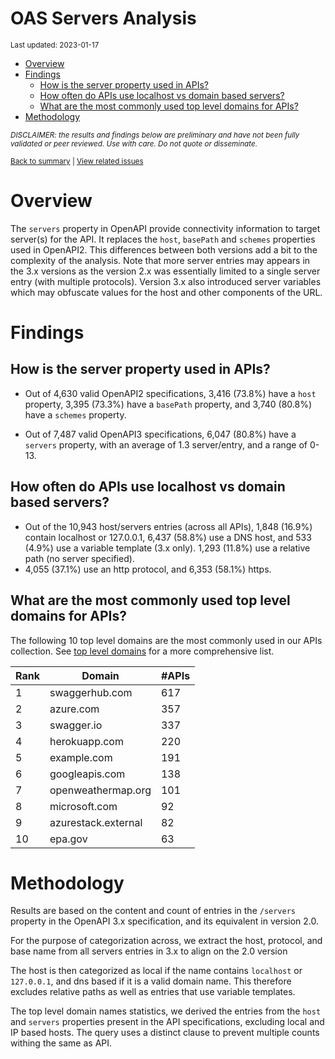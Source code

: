 OAS Servers Analysis
================
<sup>Last updated: 2023-01-17</sup>

- <a href="#overview" id="toc-overview">Overview</a>
- <a href="#findings" id="toc-findings">Findings</a>
  - <a href="#how-is-the-server-property-used-in-apis"
    id="toc-how-is-the-server-property-used-in-apis">How is the server
    property used in APIs?</a>
  - <a href="#how-often-do-apis-use-localhost-vs-domain-based-servers"
    id="toc-how-often-do-apis-use-localhost-vs-domain-based-servers">How
    often do APIs use localhost vs domain based servers?</a>
  - <a href="#what-are-the-most-commonly-used-top-level-domains-for-apis"
    id="toc-what-are-the-most-commonly-used-top-level-domains-for-apis">What
    are the most commonly used top level domains for APIs?</a>
- <a href="#methodology" id="toc-methodology">Methodology</a>

<sup>*DISCLAIMER: the results and findings below are preliminary and
have not been fully validated or peer reviewed. Use with care. Do not
quote or disseminate.*</sup>

<sup>[Back to summary](oas_summary.md) \| [View related
issues](https://github.com/postman-open-technologies/knowledge-base/labels/oas%3Aservers)</sup>

# Overview

The `servers` property in OpenAPI provide connectivity information to
target server(s) for the API. It replaces the `host`, `basePath` and
`schemes` properties used in OpenAPI2. This differences between both
versions add a bit to the complexity of the analysis. Note that more
server entries may appears in the 3.x versions as the version 2.x was
essentially limited to a single server entry (with multiple protocols).
Version 3.x also introduced server variables which may obfuscate values
for the host and other components of the URL.

# Findings

## How is the server property used in APIs?

- Out of 4,630 valid OpenAPI2 specifications, 3,416 (73.8%) have a
  `host` property, 3,395 (73.3%) have a `basePath` property, and 3,740
  (80.8%) have a `schemes` property.

- Out of 7,487 valid OpenAPI3 specifications, 6,047 (80.8%) have a
  `servers` property, with an average of 1.3 server/entry, and a range
  of 0-13.

## How often do APIs use localhost vs domain based servers?

- Out of the 10,943 host/servers entries (across all APIs), 1,848
  (16.9%) contain localhost or 127.0.0.1, 6,437 (58.8%) use a DNS host,
  and 533 (4.9%) use a variable template (3.x only). 1,293 (11.8%) use a
  relative path (no server specified).
- 4,055 (37.1%) use an http protocol, and 6,353 (58.1%) https.

## What are the most commonly used top level domains for APIs?

The following 10 top level domains are the most commonly used in our
APIs collection. See [top level domains](oas_servers_tld.md) for a more
comprehensive list.

| Rank | Domain              | \#APIs |
|------|---------------------|--------|
| 1    | swaggerhub.com      | 617    |
| 2    | azure.com           | 357    |
| 3    | swagger.io          | 337    |
| 4    | herokuapp.com       | 220    |
| 5    | example.com         | 191    |
| 6    | googleapis.com      | 138    |
| 7    | openweathermap.org  | 101    |
| 8    | microsoft.com       | 92     |
| 9    | azurestack.external | 82     |
| 10   | epa.gov             | 63     |

# Methodology

Results are based on the content and count of entries in the `/servers`
property in the OpenAPI 3.x specification, and its equivalent in version
2.0.

For the purpose of categorization across, we extract the host, protocol,
and base name from all servers entries in 3.x to align on the 2.0
version

The host is then categorized as local if the name contains `localhost`
or `127.0.0.1`, and dns based if it is a valid domain name. This
therefore excludes relative paths as well as entries that use variable
templates.

The top level domain names statistics, we derived the entries from the
`host` and `servers` properties present in the API specifications,
excluding local and IP based hosts. The query uses a distinct clause to
prevent multiple counts withing the same as API.
